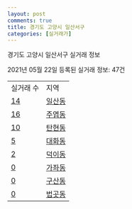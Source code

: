 ```yaml
---
layout: post
comments: true
title: 경기도 고양시 일산서구
categories: [실거래가]
---
```


경기도 고양시 일산서구 실거래 정보

2021년 05월 22일 등록된 실거래 정보: 47건


<table>
  <tr>
    <td>실거래 수</td>
    <td>지역</td>
  </tr>

  
  <tr>
    <td><a href="4128710100.html">14</a></td>
    <td><a href="4128710100.html">일산동</a></td>
  </tr>
    

  <tr>
    <td><a href="4128710200.html">16</a></td>
    <td><a href="4128710200.html">주엽동</a></td>
  </tr>
    

  <tr>
    <td><a href="4128710300.html">10</a></td>
    <td><a href="4128710300.html">탄현동</a></td>
  </tr>
    

  <tr>
    <td><a href="4128710400.html">5</a></td>
    <td><a href="4128710400.html">대화동</a></td>
  </tr>
    

  <tr>
    <td><a href="4128710500.html">2</a></td>
    <td><a href="4128710500.html">덕이동</a></td>
  </tr>
    

  <tr>
    <td><a href="4128710600.html">0</a></td>
    <td><a href="4128710600.html">가좌동</a></td>
  </tr>
    

  <tr>
    <td><a href="4128710700.html">0</a></td>
    <td><a href="4128710700.html">구산동</a></td>
  </tr>
    

  <tr>
    <td><a href="4128710800.html">0</a></td>
    <td><a href="4128710800.html">법곳동</a></td>
  </tr>
    


</table>
    